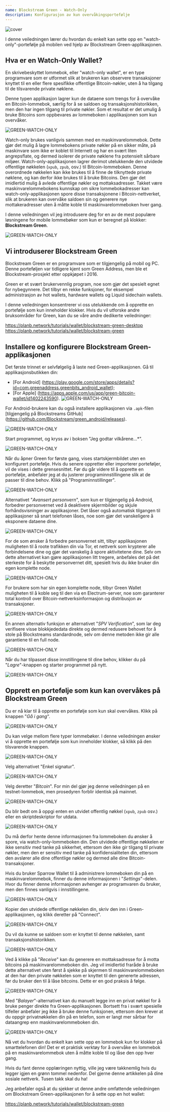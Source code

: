 ```yaml
---
name: Blockstream Green - Watch-Only
description: Konfigurasjon av kun overvåkingsportefølje
---
```

![cover](assets/cover.webp)

I denne veiledningen lærer du hvordan du enkelt kan sette opp en "watch-only"-portefølje på mobilen ved hjelp av Blockstream Green-applikasjonen.

## Hva er en Watch-Only Wallet?

En skrivebeskyttet lommebok, eller "watch-only wallet", er en type programvare som er utformet slik at brukeren kan observere transaksjoner knyttet til en eller flere spesifikke offentlige Bitcoin-nøkler, uten å ha tilgang til de tilsvarende private nøklene.

Denne typen applikasjon lagrer kun de dataene som trengs for å overvåke en Bitcoin-lommebok, særlig for å se saldoen og transaksjonshistorikken, men den har ingen tilgang til private nøkler. Som et resultat er det umulig å bruke Bitcoins som oppbevares av lommeboken i applikasjonen som kun overvåker.

![GREEN-WATCH-ONLY](assets/fr/01.webp)

Watch-only brukes vanligvis sammen med en maskinvarelommebok. Dette gjør det mulig å lagre lommebokens private nøkler på en sikker måte, på maskinvare som ikke er koblet til Internett og har en svært liten angrepsflate, og dermed isolerer de private nøklene fra potensielt sårbare miljøer. Watch-only-applikasjonen lagrer derimot utelukkende den utvidede offentlige nøkkelen (`xpub`, `zpub`, osv.) til Bitcoin-lommeboken. Denne overordnede nøkkelen kan ikke brukes til å finne de tilknyttede private nøklene, og kan derfor ikke brukes til å bruke Bitcoins. Den gjør det imidlertid mulig å avlede offentlige nøkler og mottaksadresser. Takket være maskinvarelommebokens kunnskap om sikre lommebokadresser kan watch-only-applikasjonen spore disse transaksjonene i Bitcoin-nettverket, slik at brukeren kan overvåke saldoen sin og generere nye mottakeradresser uten å måtte koble til maskinvarelommeboken hver gang.

I denne veiledningen vil jeg introdusere deg for en av de mest populære løsningene for mobile lommebøker som kun er beregnet på klokker: **Blockstream Green**.

![GREEN-WATCH-ONLY](assets/fr/02.webp)

## Vi introduserer Blockstream Green

Blockstream Green er en programvare som er tilgjengelig på mobil og PC. Denne porteføljen var tidligere kjent som Green Address, men ble et Blockstream-prosjekt etter oppkjøpet i 2016.

Green er et svært brukervennlig program, noe som gjør det spesielt egnet for nybegynnere. Det tilbyr en rekke funksjoner, for eksempel administrasjon av hot wallets, hardware wallets og Liquid sidechain wallets.

I denne veiledningen konsentrerer vi oss utelukkende om å opprette en portefølje som kun inneholder klokker. Hvis du vil utforske andre bruksområder for Green, kan du se våre andre dedikerte veiledninger:

https://planb.network/tutorials/wallet/blockstream-green-desktop
https://planb.network/tutorials/wallet/blockstream-green
## Installere og konfigurere Blockstream Green-applikasjonen

Det første trinnet er selvfølgelig å laste ned Green-applikasjonen. Gå til applikasjonsbutikken din:

- [For Android] (https://play.google.com/store/apps/details?id=com.greenaddress.greenbits_android_wallet);
- [For Apple] (https://apps.apple.com/us/app/green-bitcoin-wallet/id1402243590).
![GREEN-WATCH-ONLY](assets/fr/03.webp)

For Android-brukere kan du også installere applikasjonen via `.apk`-filen [tilgjengelig på Blockstreams GitHub] (https://github.com/Blockstream/green_android/releases).

![GREEN-WATCH-ONLY](assets/fr/04.webp)

Start programmet, og kryss av i boksen "Jeg godtar vilkårene...*".

![GREEN-WATCH-ONLY](assets/fr/05.webp)

Når du åpner Green for første gang, vises startskjermbildet uten en konfigurert portefølje. Hvis du senere oppretter eller importerer porteføljer, vil de vises i dette grensesnittet. Før du går videre til å opprette en portefølje, anbefaler jeg at du justerer programinnstillingene slik at de passer til dine behov. Klikk på "Programinnstillinger".

![GREEN-WATCH-ONLY](assets/fr/06.webp)

Alternativet "*Avansert personvern*", som kun er tilgjengelig på Android, forbedrer personvernet ved å deaktivere skjermbilder og skjule forhåndsvisninger av applikasjoner. Det låser også automatisk tilgangen til applikasjoner så snart telefonen låses, noe som gjør det vanskeligere å eksponere dataene dine.

![GREEN-WATCH-ONLY](assets/fr/07.webp)

For de som ønsker å forbedre personvernet sitt, tilbyr applikasjonen muligheten til å roote trafikken din via Tor, et nettverk som krypterer alle forbindelsene dine og gjør det vanskelig å spore aktivitetene dine. Selv om dette alternativet kan gjøre applikasjonen litt tregere, anbefales det på det sterkeste for å beskytte personvernet ditt, spesielt hvis du ikke bruker din egen komplette node.

![GREEN-WATCH-ONLY](assets/fr/08.webp)

For brukere som har sin egen komplette node, tilbyr Green Wallet muligheten til å koble seg til den via en Electrum-server, noe som garanterer total kontroll over Bitcoin-nettverksinformasjon og distribusjon av transaksjoner.

![GREEN-WATCH-ONLY](assets/fr/09.webp)

En annen alternativ funksjon er alternativet "*SPV Verification*", som lar deg verifisere visse blokkjededata direkte og dermed redusere behovet for å stole på Blockstreams standardnode, selv om denne metoden ikke gir alle garantiene til en full node.

![GREEN-WATCH-ONLY](assets/fr/10.webp)

Når du har tilpasset disse innstillingene til dine behov, klikker du på "*Lagre*"-knappen og starter programmet på nytt.

![GREEN-WATCH-ONLY](assets/fr/11.webp)

## Opprett en portefølje som kun kan overvåkes på Blockstream Green

Du er nå klar til å opprette en portefølje som kun skal overvåkes. Klikk på knappen "*Gå i gang*".

![GREEN-WATCH-ONLY](assets/fr/12.webp)

Du kan velge mellom flere typer lommebøker. I denne veiledningen ønsker vi å opprette en portefølje som kun inneholder klokker, så klikk på den tilsvarende knappen.

![GREEN-WATCH-ONLY](assets/fr/13.webp)

Velg alternativet "Enkel signatur".

![GREEN-WATCH-ONLY](assets/fr/14.webp)

Velg deretter "*Bitcoin*". For min del gjør jeg denne veiledningen på en testnet-lommebok, men prosedyren forblir identisk på mainnet.

![GREEN-WATCH-ONLY](assets/fr/15.webp)

Du blir bedt om å oppgi enten en utvidet offentlig nøkkel (`xpub`, `zpub` osv.) eller en skriptdeskriptor for utdata.

![GREEN-WATCH-ONLY](assets/fr/16.webp)

Du må derfor hente denne informasjonen fra lommeboken du ønsker å spore, via watch-only-lommeboken din. Den utvidede offentlige nøkkelen er ikke sensitiv med tanke på sikkerhet, ettersom den ikke gir tilgang til private nøkler, men den er sensitiv med tanke på konfidensialiteten din, ettersom den avslører alle dine offentlige nøkler og dermed alle dine Bitcoin-transaksjoner.

Hvis du bruker Sparrow Wallet til å administrere lommeboken din på en maskinvarelommebok, finner du denne informasjonen i "*Settings*"-delen. Hvor du finner denne informasjonen avhenger av programvaren du bruker, men den finnes vanligvis i innstillingene.

![GREEN-WATCH-ONLY](assets/fr/17.webp)

Kopier den utvidede offentlige nøkkelen din, skriv den inn i Green-applikasjonen, og klikk deretter på "Connect".

![GREEN-WATCH-ONLY](assets/fr/18.webp)

Du vil da kunne se saldoen som er knyttet til denne nøkkelen, samt transaksjonshistorikken.

![GREEN-WATCH-ONLY](assets/fr/19.webp)

Ved å klikke på "*Receive*" kan du generere en mottaksadresse for å motta bitcoins på maskinvarelommeboken din. Jeg vil imidlertid fraråde å bruke dette alternativet uten først å sjekke på skjermen til maskinvarelommeboken at den har den private nøkkelen som er knyttet til den genererte adressen, før du bruker den til å låse bitcoins. Dette er en god praksis å følge.

![GREEN-WATCH-ONLY](assets/fr/20.webp)

Med "*Balayer*"-alternativet kan du manuelt legge inn en privat nøkkel for å bruke penger direkte fra Green-applikasjonen. Bortsett fra i svært spesielle tilfeller anbefaler jeg ikke å bruke denne funksjonen, ettersom den krever at du oppgir privatnøkkelen din på en telefon, som er langt mer sårbar for dataangrep enn maskinvarelommeboken din.

![GREEN-WATCH-ONLY](assets/fr/21.webp)

Nå vet du hvordan du enkelt kan sette opp en lommebok kun for klokker på smarttelefonen din! Det er et praktisk verktøy for å overvåke en lommebok på en maskinvarelommebok uten å måtte koble til og låse den opp hver gang.

Hvis du fant denne opplæringen nyttig, ville jeg være takknemlig hvis du legger igjen en grønn tommel nedenfor. Del gjerne denne artikkelen på dine sosiale nettverk. Tusen takk skal du ha!

Jeg anbefaler også at du sjekker ut denne andre omfattende veiledningen om Blockstream Green-applikasjonen for å sette opp en hot wallet:

https://planb.network/tutorials/wallet/blockstream-green